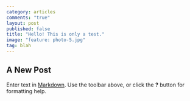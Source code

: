 ```yaml
---
category: articles
comments: "true"
layout: post
published: false
title: "Hello! This is only a test."
image: "feature: photo-5.jpg"
tag: blah
---
```


## A New Post

Enter text in [Markdown](http://daringfireball.net/projects/markdown/). Use the toolbar above, or click the **?** button for formatting help.
